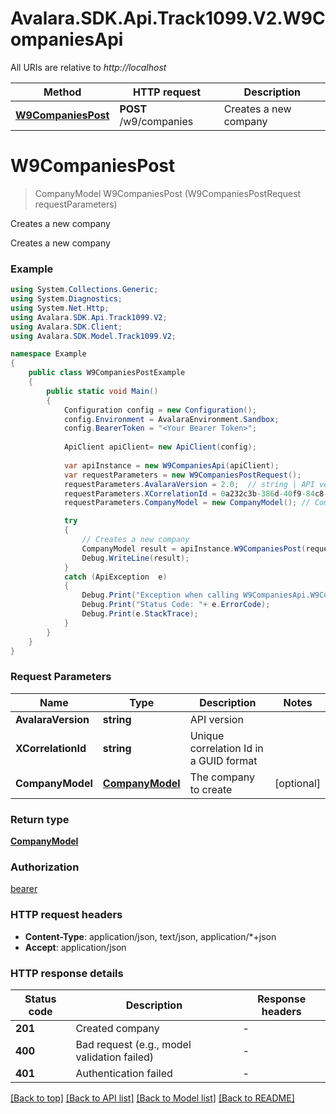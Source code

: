 # Avalara.SDK.Api.Track1099.V2.W9CompaniesApi

All URIs are relative to *http://localhost*

Method | HTTP request | Description
------------- | ------------- | -------------
[**W9CompaniesPost**](W9CompaniesApi.md#w9companiespost) | **POST** /w9/companies | Creates a new company


<a name="w9companiespost"></a>
# **W9CompaniesPost**
> CompanyModel W9CompaniesPost (W9CompaniesPostRequest requestParameters)

Creates a new company

Creates a new company

### Example
```csharp
using System.Collections.Generic;
using System.Diagnostics;
using System.Net.Http;
using Avalara.SDK.Api.Track1099.V2;
using Avalara.SDK.Client;
using Avalara.SDK.Model.Track1099.V2;

namespace Example
{
    public class W9CompaniesPostExample
    {
        public static void Main()
        {
            Configuration config = new Configuration();
            config.Environment = AvalaraEnvironment.Sandbox;
            config.BearerToken = "<Your Bearer Token>";
            
            ApiClient apiClient= new ApiClient(config);
            
            var apiInstance = new W9CompaniesApi(apiClient);
            var requestParameters = new W9CompaniesPostRequest();
            requestParameters.AvalaraVersion = 2.0;  // string | API version
            requestParameters.XCorrelationId = 0a232c3b-386d-40f9-84c8-4967b32e0d39;  // string | Unique correlation Id in a GUID format
            requestParameters.CompanyModel = new CompanyModel(); // CompanyModel | The company to create (optional) 

            try
            {
                // Creates a new company
                CompanyModel result = apiInstance.W9CompaniesPost(requestParameters);
                Debug.WriteLine(result);
            }
            catch (ApiException  e)
            {
                Debug.Print("Exception when calling W9CompaniesApi.W9CompaniesPost: " + e.Message );
                Debug.Print("Status Code: "+ e.ErrorCode);
                Debug.Print(e.StackTrace);
            }
        }
    }
}
```

### Request Parameters

Name | Type | Description  | Notes
------------- | ------------- | ------------- | -------------
 **AvalaraVersion** | **string**| API version | 
 **XCorrelationId** | **string**| Unique correlation Id in a GUID format | 
 **CompanyModel** | [**CompanyModel**](CompanyModel.md)| The company to create | [optional] 

### Return type

[**CompanyModel**](CompanyModel.md)

### Authorization

[bearer](../../../README.md#bearer)

### HTTP request headers

 - **Content-Type**: application/json, text/json, application/*+json
 - **Accept**: application/json


### HTTP response details
| Status code | Description | Response headers |
|-------------|-------------|------------------|
| **201** | Created company |  -  |
| **400** | Bad request (e.g., model validation failed) |  -  |
| **401** | Authentication failed |  -  |

[[Back to top]](#) [[Back to API list]](../../../README.md#documentation-for-api-endpoints) [[Back to Model list]](../../../README.md#documentation-for-models) [[Back to README]](../../../README.md)

